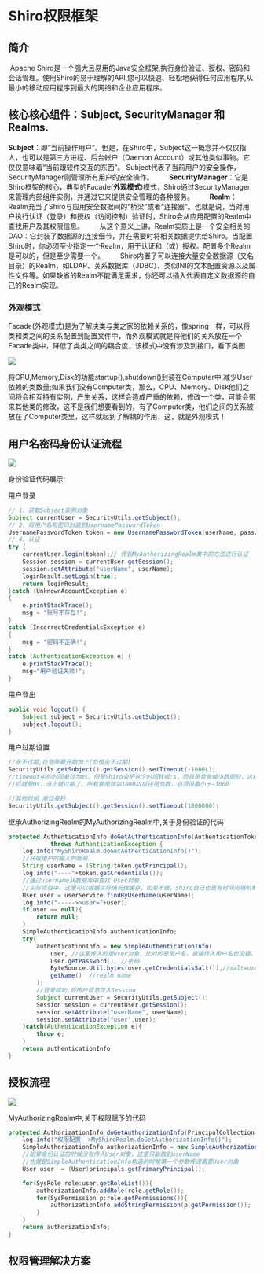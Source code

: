 # Shiro权限框架

## 简介

​		Apache Shiro是一个强大且易用的Java安全框架,执行身份验证、授权、密码和会话管理。使用Shiro的易于理解的API,您可以快速、轻松地获得任何应用程序,从最小的移动应用程序到最大的网络和企业应用程序。

## 核心核心组件：Subject, SecurityManager 和 Realms.

​		**Subject**：即“当前操作用户”。但是，在Shiro中，Subject这一概念并不仅仅指人，也可以是第三方进程、后台帐户（Daemon Account）或其他类似事物。它仅仅意味着“当前跟软件交互的东西”。
Subject代表了当前用户的安全操作，SecurityManager则管理所有用户的安全操作。
　　**SecurityManager**：它是Shiro框架的核心，典型的Facade(**外观模式**)模式，Shiro通过SecurityManager来管理内部组件实例，并通过它来提供安全管理的各种服务。
　　**Realm**： Realm充当了Shiro与应用安全数据间的“桥梁”或者“连接器”。也就是说，当对用户执行认证（登录）和授权（访问控制）验证时，Shiro会从应用配置的Realm中查找用户及其权限信息。
　　从这个意义上讲，Realm实质上是一个安全相关的DAO：它封装了数据源的连接细节，并在需要时将相关数据提供给Shiro。当配置Shiro时，你必须至少指定一个Realm，用于认证和（或）授权。配置多个Realm是可以的，但是至少需要一个。
　　Shiro内置了可以连接大量安全数据源（又名目录）的Realm，如LDAP、关系数据库（JDBC）、类似INI的文本配置资源以及属性文件等。如果缺省的Realm不能满足需求，你还可以插入代表自定义数据源的自己的Realm实现。

### 外观模式

​		Facade(外观模式)是为了解决类与类之家的依赖关系的，像spring一样，可以将类和类之间的关系配置到配置文件中，而外观模式就是将他们的关系放在一个Facade类中，降低了类类之间的耦合度，该模式中没有涉及到接口，看下类图

![](img\20180805165243223.png)

将CPU,Memory,Disk的功能startup(),shutdown()封装在Computer中,减少User依赖的类数量;如果我们没有Computer类，那么，CPU、Memory、Disk他们之间将会相互持有实例，产生关系，这样会造成严重的依赖，修改一个类，可能会带来其他类的修改，这不是我们想要看到的，有了Computer类，他们之间的关系被放在了Computer类里，这样就起到了解耦的作用，这，就是外观模式！

## **用户名密码身份认证流程**

![](img\1aab496903c24a2d97d24181bd3b8dad.jpeg)

身份验证代码展示:

用户登录

``` java
// 1、获取Subject实例对象
Subject currentUser = SecurityUtils.getSubject();
// 2、将用户名和密码封装到UsernamePasswordToken
UsernamePasswordToken token = new UsernamePasswordToken(userName, password);
// 4、认证
try {
    currentUser.login(token);// 传到MyAuthorizingRealm类中的方法进行认证
    Session session = currentUser.getSession();
    session.setAttribute("userName", userName);
    loginResult.setLogin(true);
    return loginResult;
}catch (UnknownAccountException e)
{
    e.printStackTrace();
    msg = "账号不存在!";
}
catch (IncorrectCredentialsException e)
{
    msg = "密码不正确!";
}
catch (AuthenticationException e) {
    e.printStackTrace();
    msg="用户验证失败!";
}
```

用户登出

``` java
public void logout() {
    Subject subject = SecurityUtils.getSubject();
    subject.logout();
}
```

用户过期设置

``` java
//永不过期,在登陆最开始加上(负值永不过期)
SecurityUtils.getSubject().getSession().setTimeout(-1000L);
//timeout中的时间单位为ms，但是Shiro会把这个时间转成:s，而且是会舍掉小数部分，这样我设置的是-1ms，转成s
//后就是0s，马上就过期了。所有要是除以1000以后还是负数，必须设置小于-1000

//其他时间 单位毫秒
SecurityUtils.getSubject().getSession().setTimeout(1800000);
```



继承AuthorizingRealm的MyAuthorizingRealm中,关于身份验证的代码

``` java
protected AuthenticationInfo doGetAuthenticationInfo(AuthenticationToken token)
            throws AuthenticationException {
    log.info("MyShiroRealm.doGetAuthenticationInfo()");
    //获取用户的输入的账号.
    String userName = (String)token.getPrincipal();
    log.info("----"+token.getCredentials());
    //通过username从数据库中查找 User对象.
    //实际项目中，这里可以根据实际情况做缓存，如果不做，Shiro自己也是有时间间隔机制，2分钟内不会重复执行该方法
    User user = userService.findByUserName(userName);
    log.info("----->>user="+user);
    if(user == null){
        return null;
    }
    SimpleAuthenticationInfo authenticationInfo;
    try{
        authenticationInfo = new SimpleAuthenticationInfo(
            user, //这里传入的是user对象，比对的是用户名，直接传入用户名也没错，但是在授权部分就需要自己重新从数据库里取权限
            user.getPassword(), //密码
            ByteSource.Util.bytes(user.getCredentialsSalt()),//salt=username+salt
            getName()  //realm name
        );
        //登录成功,将用户信息存入Session
        Subject currentUser = SecurityUtils.getSubject();
        Session session = currentUser.getSession();
        session.setAttribute("userName", userName);
        session.setAttribute("user",user);
    }catch(AuthenticationException e){
        throw e;
    }
    return authenticationInfo;
}
```



## **授权流程**

![](img\e0aebca42fe84a25bd24e467f86fc2fd.png)

MyAuthorizingRealm中,关于权限赋予的代码

``` java
protected AuthorizationInfo doGetAuthorizationInfo(PrincipalCollection principals) {
    log.info("权限配置-->MyShiroRealm.doGetAuthorizationInfo()");
    SimpleAuthorizationInfo authorizationInfo = new SimpleAuthorizationInfo();
    //如果身份认证的时候没有传入User对象，这里只能取到userName
    //也就是SimpleAuthenticationInfo构造的时候第一个参数传递需要User对象
    User user  = (User)principals.getPrimaryPrincipal();

    for(SysRole role:user.getRoleList()){
        authorizationInfo.addRole(role.getRole());
        for(SysPermission p:role.getPermissions()){
            authorizationInfo.addStringPermission(p.getPermission());
        }
    }
    return authorizationInfo;
}
```

## 权限管理解决方案

###